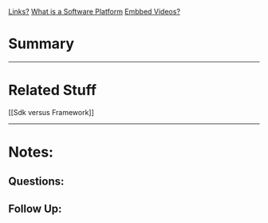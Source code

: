 [Links?](#)
[What is a Software Platform](https://blog.hubspot.com/marketing/software-platform)
[Embbed Videos?](#)
# Summary

----
# Related Stuff
[[Sdk versus Framework]]

----
# Notes:

## Questions:

## Follow Up:
